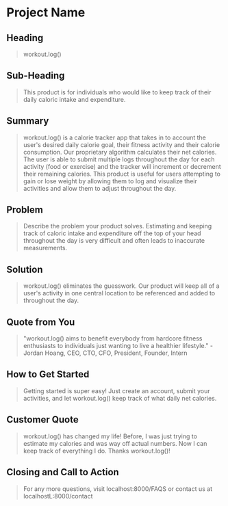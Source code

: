 # Project Name #

<!-- 
> This material was originally posted [here](http://www.quora.com/What-is-Amazons-approach-to-product-development-and-product-management). It is reproduced here for posterities sake.

There is an approach called "working backwards" that is widely used at Amazon. They work backwards from the customer, rather than starting with an idea for a product and trying to bolt customers onto it. While working backwards can be applied to any specific product decision, using this approach is especially important when developing new products or features.

For new initiatives a product manager typically starts by writing an internal press release announcing the finished product. The target audience for the press release is the new/updated product's customers, which can be retail customers or internal users of a tool or technology. Internal press releases are centered around the customer problem, how current solutions (internal or external) fail, and how the new product will blow away existing solutions.

If the benefits listed don't sound very interesting or exciting to customers, then perhaps they're not (and shouldn't be built). Instead, the product manager should keep iterating on the press release until they've come up with benefits that actually sound like benefits. Iterating on a press release is a lot less expensive than iterating on the product itself (and quicker!).

If the press release is more than a page and a half, it is probably too long. Keep it simple. 3-4 sentences for most paragraphs. Cut out the fat. Don't make it into a spec. You can accompany the press release with a FAQ that answers all of the other business or execution questions so the press release can stay focused on what the customer gets. My rule of thumb is that if the press release is hard to write, then the product is probably going to suck. Keep working at it until the outline for each paragraph flows. 

Oh, and I also like to write press-releases in what I call "Oprah-speak" for mainstream consumer products. Imagine you're sitting on Oprah's couch and have just explained the product to her, and then you listen as she explains it to her audience. That's "Oprah-speak", not "Geek-speak".

Once the project moves into development, the press release can be used as a touchstone; a guiding light. The product team can ask themselves, "Are we building what is in the press release?" If they find they're spending time building things that aren't in the press release (overbuilding), they need to ask themselves why. This keeps product development focused on achieving the customer benefits and not building extraneous stuff that takes longer to build, takes resources to maintain, and doesn't provide real customer benefit (at least not enough to warrant inclusion in the press release).
 -->
 
## Heading ##
  > workout.log()

## Sub-Heading ##
  > This product is for individuals who would like to keep track of their daily caloric intake and expenditure.

## Summary ##
  > workout.log() is a calorie tracker app that takes in to account the user's desired daily calorie goal, their fitness activity and their calorie consumption. Our proprietary algorithm calculates their net calories. The user is able to submit multiple logs throughout the day for each activity (food or exercise) and the tracker will increment or decrement their remaining calories. This product is useful for users attempting to gain or lose weight by allowing them to log and visualize their activities and allow them to adjust throughout the day.

## Problem ##
  > Describe the problem your product solves.
  > Estimating and keeping track of caloric intake and expenditure off the top of your head throughout the day is very difficult and often leads to inaccurate measurements.

## Solution ##
  > workout.log() eliminates the guesswork. Our product will keep all of a user's activity in one central location to be referenced and added to throughout the day.

## Quote from You ##
  > "workout.log() aims to benefit everybody from hardcore fitness enthusiasts to individuals just wanting to live a healthier lifestyle." - Jordan Hoang, CEO, CTO, CFO, President, Founder, Intern

## How to Get Started ##
  > Getting started is super easy! Just create an account, submit your activities, and let workout.log() keep track of what daily net calories.


## Customer Quote ##
  > workout.log() has changed my life! Before, I was just trying to estimate my calories and was way off actual numbers. Now I can keep track of everything I do. Thanks workout.log()!

## Closing and Call to Action ##
  > For any more questions, visit localhost:8000/FAQS or contact us at localhostL:8000/contact
  
